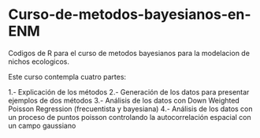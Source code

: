# Curso-de-metodos-bayesianos-en-ENM
Codigos de R para el curso de metodos bayesianos para la modelacion de nichos ecologicos.

Este curso contempla cuatro partes:

1.- Explicación de los métodos
2.- Generación de los datos para presentar ejemplos de dos métodos
3.- Análisis de los datos con Down Weighted Poisson Regression (frecuentista y bayesiana)
4.- Análisis de los datos con un proceso de puntos poisson controlando la autocorrelación espacial con un campo gaussiano
